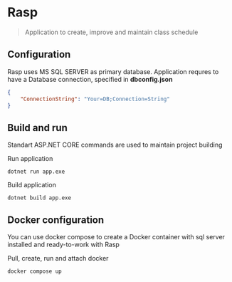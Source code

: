 # Rasp
> Application to create, improve and maintain class schedule 
## Configuration
Rasp uses MS SQL SERVER as primary database. Application requres to have a Database connection, specified in **dbconfig.json**
```json
{
    "ConnectionString": "Your=DB;Connection=String"
}
```
## Build and run
Standart ASP.NET CORE commands are used to maintain project building

Run application

```console
dotnet run app.exe
```

Build application

```console
dotnet build app.exe
```

## Docker configuration
You can use docker compose to create a Docker container with sql server installed and ready-to-work with Rasp

Pull, create, run and attach docker
```console
docker compose up
```